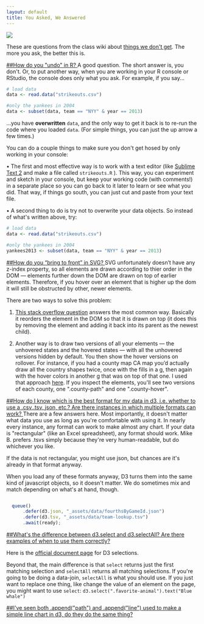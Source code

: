 ```yaml
---
layout: default
title: You Asked, We Answered
---
```

<img src="burning-questions.jpg">

These are questions from the class wiki about [things we don't get](https://github.com/shancarter/ucb-dataviz-fall-2013/wiki/Things-We-Don't-Get). The more you ask, the better this is.

<a id="undo-r" href="#undo-r">
##How do you "undo" in R?
</a>
A good question. The short answer is, you don't. Or, to put another way, when you are working in your R console or RStudio, the console does only what you ask. For example, if you say...

```r
# load data
data <- read.data("strikeouts.csv")

#only the yankees in 2004
data <- subset(data, team == "NYY" & year == 2013)

```
...you have **overwritten** `data`, and the only way to get it back is to re-run the code where you loaded `data`. (For simple things, you can just the up arrow a few times.)

You can do a couple things to make sure you don't get hosed by only working in your console:

• The first and most effective way is to work with a text editor (like [Sublime Text 2](http://www.sublimetext.com/2) and make a file called `strikeouts.R` ). This way, you can experiment and sketch in your console, but keep your working code (with comments!) in a separate place so you can go back to it later to learn or see what you did. That way, if things go south, you can just cut and paste from your text file.

• A second thing to do is try not to overwrite your data objects. So instead of what's written above, try:

```r
# load data
data <- read.data("strikeouts.csv")

#only the yankees in 2004
yankees2013 <- subset(data, team == "NYY" & year == 2013)
```

<a id="bring-to-front" href="#bring-to-front">
##How do you “bring to front” in SVG?
</a>
SVG unfortunately doesn’t have any z-index property, so all elements are drawn according to thier order in the DOM — elements further down the DOM are drawn on top of earlier elements. Therefore, if you hover over an element that is higher up the dom it will still be obstructed by other, newer elements.

There are two ways to solve this problem:

1. [This stack overflow question](http://stackoverflow.com/questions/14167863/how-can-i-bring-a-circle-to-the-front-with-d3) answers the most common way. Basically it reorders the element in the DOM so that it is drawn on top (it does this by removing the element and adding it back into its parent as the newest child).

2. Another way is to draw two versions of all your elements — the unhovered states and the hovered states — with all the unhovered versions hidden by default. You then show the hover versions on rollover. For instance, if you had a county map CA map you’d actually draw all the country shapes twice, once with the fills in a g, then again with the hover colors in another g that was on top of that one. I used that approach [here](http://www.nytimes.com/interactive/2013/02/20/us/hispanics-californias-next-majority.html). If you inspect the elements, you'll see two versions of each county, one ".county-path" and one ".county-hover".

<a id="d3-data-format" href="#d3-data-format">
##How do I know which is the best format for my data in d3, i.e. whether to use a .csv,.tsv, json, etc.? Are there instances in which multiple formats can work?
</a>
There are a few answers here. Most importantly, it doesn't matter what data you use as long as you're comfortable with using it. In nearly every instance, any format can work to make almost any chart. If your data is "rectangular" (like an Excel spreadsheet), any format should work. Mike B. prefers .tsvs simply because they're very human-readable, but do whichever you like.

If the data is not rectangular, you might use json, but chances are it's already in that format anyway.

When you load any of these formats anyway, D3 turns them into the same kind of javascript objects, so it doesn't matter. We do sometimes mix and match depending on what's at hand, though.

```javascript

  queue()
      .defer(d3.json, "_assets/data/fourthsByGameId.json")
      .defer(d3.tsv, "_assets/data/team-lookup.tsv")
      .await(ready);

```

<a id="d3-data-format" href="#d3-data-format">
##What's the difference between d3.select and d3.selectAll? Are there examples of when to use them correctly?
</a>

Here is the [official document page](https://github.com/mbostock/d3/wiki/Selections#selecting-elements) for D3 selections.

Beyond that, the main difference is that `select` returns just the first matching selection and `selectAll` returns all matching selections. If you're going to be doing a data-join, `selectAll` is what you should use. If you just want to replace one thing, like change the value of an element on the page, you might want to use `select`: `d3.select(".favorite-animal").text("Blue whale")`

<a id="d3-line-path" href="#d3-line-path">
##I've seen both .append("path") and .append("line") used to make a simple line chart in d3, do they do the same thing?
</a>
